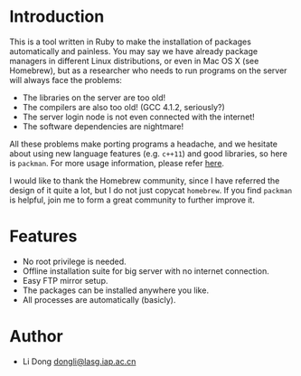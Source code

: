 Introduction
============

This is a tool written in Ruby to make the installation of packages
automatically and painless. You may say we have already package managers in
different Linux distributions, or even in Mac OS X (see Homebrew), but as a
researcher who needs to run programs on the server will always face the
problems:

- The libraries on the server are too old!
- The compilers are also too old! (GCC 4.1.2, seriously?)
- The server login node is not even connected with the internet!
- The software dependencies are nightmare!

All these problems make porting programs a headache, and we hesitate about using
new language features (e.g. `c++11`) and good libraries, so here is `packman`.
For more usage information, please refer [here](https://github.com/dongli/packman/wiki/Basic-Usages).

I would like to thank the Homebrew community, since I have referred the design
of it quite a lot, but I do not just copycat `homebrew`. If you find `packman` is
helpful, join me to form a great community to further improve it.

Features
========

- No root privilege is needed.
- Offline installation suite for big server with no internet connection.
- Easy FTP mirror setup.
- The packages can be installed anywhere you like.
- All processes are automatically (basicly).

Author
======

- Li Dong <dongli@lasg.iap.ac.cn>
